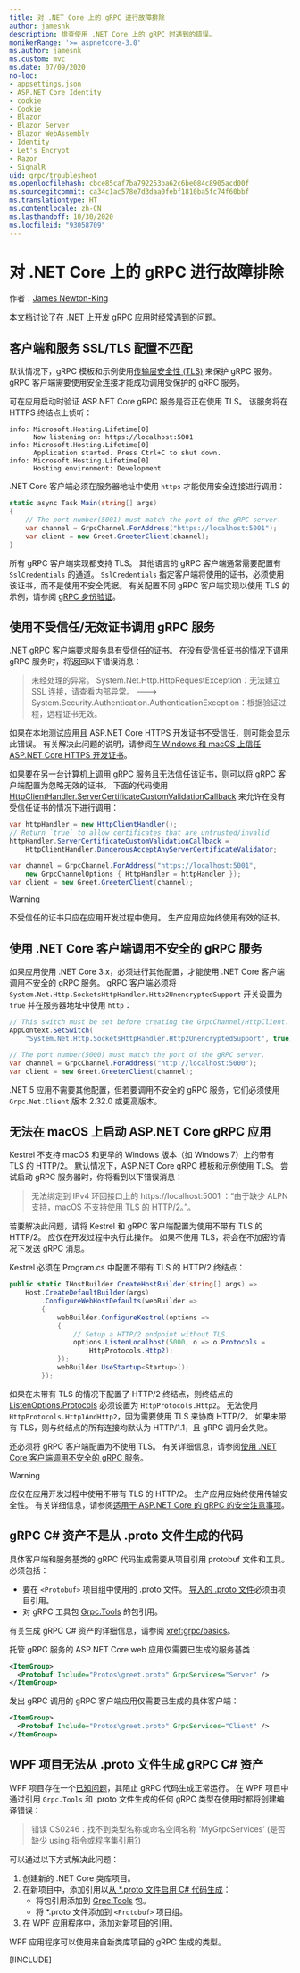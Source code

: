 ```yaml
---
title: 对 .NET Core 上的 gRPC 进行故障排除
author: jamesnk
description: 排查使用 .NET Core 上的 gRPC 时遇到的错误。
monikerRange: '>= aspnetcore-3.0'
ms.author: jamesnk
ms.custom: mvc
ms.date: 07/09/2020
no-loc:
- appsettings.json
- ASP.NET Core Identity
- cookie
- Cookie
- Blazor
- Blazor Server
- Blazor WebAssembly
- Identity
- Let's Encrypt
- Razor
- SignalR
uid: grpc/troubleshoot
ms.openlocfilehash: cbce85caf7ba792253ba62c6be084c8905acd00f
ms.sourcegitcommit: ca34c1ac578e7d3daa0febf1810ba5fc74f60bbf
ms.translationtype: HT
ms.contentlocale: zh-CN
ms.lasthandoff: 10/30/2020
ms.locfileid: "93058709"
---
```

# <a name="troubleshoot-grpc-on-net-core"></a>对 .NET Core 上的 gRPC 进行故障排除

作者：[James Newton-King](https://twitter.com/jamesnk)

本文档讨论了在 .NET 上开发 gRPC 应用时经常遇到的问题。

## <a name="mismatch-between-client-and-service-ssltls-configuration"></a>客户端和服务 SSL/TLS 配置不匹配

默认情况下，gRPC 模板和示例使用[传输层安全性 (TLS)](https://tools.ietf.org/html/rfc5246) 来保护 gRPC 服务。 gRPC 客户端需要使用安全连接才能成功调用受保护的 gRPC 服务。

可在应用启动时验证 ASP.NET Core gRPC 服务是否正在使用 TLS。 该服务将在 HTTPS 终结点上侦听：

```
info: Microsoft.Hosting.Lifetime[0]
      Now listening on: https://localhost:5001
info: Microsoft.Hosting.Lifetime[0]
      Application started. Press Ctrl+C to shut down.
info: Microsoft.Hosting.Lifetime[0]
      Hosting environment: Development
```

.NET Core 客户端必须在服务器地址中使用 `https` 才能使用安全连接进行调用：

```csharp
static async Task Main(string[] args)
{
    // The port number(5001) must match the port of the gRPC server.
    var channel = GrpcChannel.ForAddress("https://localhost:5001");
    var client = new Greet.GreeterClient(channel);
}
```

所有 gRPC 客户端实现都支持 TLS。 其他语言的 gRPC 客户端通常需要配置有 `SslCredentials` 的通道。 `SslCredentials` 指定客户端将使用的证书，必须使用该证书，而不是使用不安全凭据。 有关配置不同 gRPC 客户端实现以使用 TLS 的示例，请参阅 [gRPC 身份验证](https://www.grpc.io/docs/guides/auth/)。

## <a name="call-a-grpc-service-with-an-untrustedinvalid-certificate"></a>使用不受信任/无效证书调用 gRPC 服务

.NET gRPC 客户端要求服务具有受信任的证书。 在没有受信任证书的情况下调用 gRPC 服务时，将返回以下错误消息：

> 未经处理的异常。 System.Net.Http.HttpRequestException：无法建立 SSL 连接，请查看内部异常。
> ---> System.Security.Authentication.AuthenticationException：根据验证过程，远程证书无效。

如果在本地测试应用且 ASP.NET Core HTTPS 开发证书不受信任，则可能会显示此错误。 有关解决此问题的说明，请参阅[在 Windows 和 macOS 上信任 ASP.NET Core HTTPS 开发证书](xref:security/enforcing-ssl#trust-the-aspnet-core-https-development-certificate-on-windows-and-macos)。

如果要在另一台计算机上调用 gRPC 服务且无法信任该证书，则可以将 gRPC 客户端配置为忽略无效的证书。 下面的代码使用 [HttpClientHandler.ServerCertificateCustomValidationCallback](/dotnet/api/system.net.http.httpclienthandler.servercertificatecustomvalidationcallback) 来允许在没有受信任证书的情况下进行调用：

```csharp
var httpHandler = new HttpClientHandler();
// Return `true` to allow certificates that are untrusted/invalid
httpHandler.ServerCertificateCustomValidationCallback = 
    HttpClientHandler.DangerousAcceptAnyServerCertificateValidator;

var channel = GrpcChannel.ForAddress("https://localhost:5001",
    new GrpcChannelOptions { HttpHandler = httpHandler });
var client = new Greet.GreeterClient(channel);
```

> [!WARNING]
> 不受信任的证书只应在应用开发过程中使用。 生产应用应始终使用有效的证书。

## <a name="call-insecure-grpc-services-with-net-core-client"></a>使用 .NET Core 客户端调用不安全的 gRPC 服务

如果应用使用 .NET Core 3.x，必须进行其他配置，才能使用 .NET Core 客户端调用不安全的 gRPC 服务。 gRPC 客户端必须将 `System.Net.Http.SocketsHttpHandler.Http2UnencryptedSupport` 开关设置为 `true` 并在服务器地址中使用 `http`：

```csharp
// This switch must be set before creating the GrpcChannel/HttpClient.
AppContext.SetSwitch(
    "System.Net.Http.SocketsHttpHandler.Http2UnencryptedSupport", true);

// The port number(5000) must match the port of the gRPC server.
var channel = GrpcChannel.ForAddress("http://localhost:5000");
var client = new Greet.GreeterClient(channel);
```

.NET 5 应用不需要其他配置，但若要调用不安全的 gRPC 服务，它们必须使用 `Grpc.Net.Client` 版本 2.32.0 或更高版本。

## <a name="unable-to-start-aspnet-core-grpc-app-on-macos"></a>无法在 macOS 上启动 ASP.NET Core gRPC 应用

Kestrel 不支持 macOS 和更早的 Windows 版本（如 Windows 7）上的带有 TLS 的 HTTP/2。 默认情况下，ASP.NET Core gRPC 模板和示例使用 TLS。 尝试启动 gRPC 服务器时，你将看到以下错误消息：

> 无法绑定到 IPv4 环回接口上的 https://localhost:5001 ：“由于缺少 ALPN 支持，macOS 不支持使用 TLS 的 HTTP/2。”。

若要解决此问题，请将 Kestrel 和 gRPC 客户端配置为使用不带有 TLS 的 HTTP/2。 应仅在开发过程中执行此操作。 如果不使用 TLS，将会在不加密的情况下发送 gRPC 消息。

Kestrel 必须在 Program.cs 中配置不带有 TLS 的 HTTP/2 终结点：

```csharp
public static IHostBuilder CreateHostBuilder(string[] args) =>
    Host.CreateDefaultBuilder(args)
        .ConfigureWebHostDefaults(webBuilder =>
        {
            webBuilder.ConfigureKestrel(options =>
            {
                // Setup a HTTP/2 endpoint without TLS.
                options.ListenLocalhost(5000, o => o.Protocols = 
                    HttpProtocols.Http2);
            });
            webBuilder.UseStartup<Startup>();
        });
```

如果在未带有 TLS 的情况下配置了 HTTP/2 终结点，则终结点的 [ListenOptions.Protocols](xref:fundamentals/servers/kestrel#listenoptionsprotocols) 必须设置为 `HttpProtocols.Http2`。 无法使用 `HttpProtocols.Http1AndHttp2`，因为需要使用 TLS 来协商 HTTP/2。 如果未带有 TLS，则与终结点的所有连接均默认为 HTTP/1.1，且 gRPC 调用会失败。

还必须将 gRPC 客户端配置为不使用 TLS。 有关详细信息，请参阅[使用 .NET Core 客户端调用不安全的 gRPC 服务](#call-insecure-grpc-services-with-net-core-client)。

> [!WARNING]
> 应仅在应用开发过程中使用不带有 TLS 的 HTTP/2。 生产应用应始终使用传输安全性。 有关详细信息，请参阅[适用于 ASP.NET Core 的 gRPC 的安全注意事项](xref:grpc/security#transport-security)。

## <a name="grpc-c-assets-are-not-code-generated-from-proto-files"></a>gRPC C# 资产不是从 .proto 文件生成的代码

具体客户端和服务基类的 gRPC 代码生成需要从项目引用 protobuf 文件和工具。 必须包括：

* 要在 `<Protobuf>` 项目组中使用的 .proto 文件。 [导入的 .proto 文件](https://developers.google.com/protocol-buffers/docs/proto3#importing-definitions)必须由项目引用。
* 对 gRPC 工具包 [Grpc.Tools](https://www.nuget.org/packages/Grpc.Tools/) 的包引用。

有关生成 gRPC C# 资产的详细信息，请参阅 <xref:grpc/basics>。

托管 gRPC 服务的 ASP.NET Core web 应用仅需要已生成的服务基类：

```xml
<ItemGroup>
  <Protobuf Include="Protos\greet.proto" GrpcServices="Server" />
</ItemGroup>
```

发出 gRPC 调用的 gRPC 客户端应用仅需要已生成的具体客户端：

```xml
<ItemGroup>
  <Protobuf Include="Protos\greet.proto" GrpcServices="Client" />
</ItemGroup>
```

## <a name="wpf-projects-unable-to-generate-grpc-c-assets-from-proto-files"></a>WPF 项目无法从 .proto 文件生成 gRPC C# 资产

WPF 项目存在一个[已知问题](https://github.com/dotnet/wpf/issues/810)，其阻止 gRPC 代码生成正常运行。 在 WPF 项目中通过引用 `Grpc.Tools` 和 .proto 文件生成的任何 gRPC 类型在使用时都将创建编译错误：

> 错误 CS0246：找不到类型名称或命名空间名称 ’MyGrpcServices’ (是否缺少 using 指令或程序集引用?)

可以通过以下方式解决此问题：

1. 创建新的 .NET Core 类库项目。
2. 在新项目中，添加引用以[从 \*.proto 文件启用 C# 代码生成](xref:grpc/basics#generated-c-assets)：
    * 将包引用添加到 [Grpc.Tools](https://www.nuget.org/packages/Grpc.Tools/) 包。
    * 将 \*.proto 文件添加到 `<Protobuf>` 项目组。
3. 在 WPF 应用程序中，添加对新项目的引用。

WPF 应用程序可以使用来自新类库项目的 gRPC 生成的类型。

[!INCLUDE[](~/includes/gRPCazure.md)]
